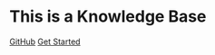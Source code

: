 
# This is a Knowledge Base

[GitHub](https://github.com/Andy-Sebastian/andy-sebastian.github.io)
[Get Started](#Markdown-语法)
